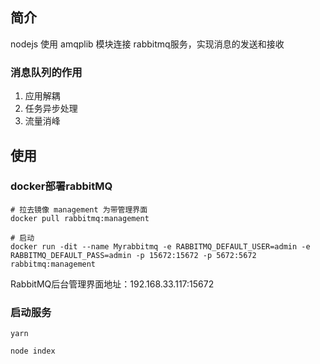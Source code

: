 ## 简介
nodejs 使用 amqplib 模块连接 rabbitmq服务，实现消息的发送和接收

### 消息队列的作用
1. 应用解耦
2. 任务异步处理
3. 流量消峰

## 使用
### docker部署rabbitMQ
```shell
# 拉去镜像 management 为带管理界面
docker pull rabbitmq:management

# 启动
docker run -dit --name Myrabbitmq -e RABBITMQ_DEFAULT_USER=admin -e RABBITMQ_DEFAULT_PASS=admin -p 15672:15672 -p 5672:5672 rabbitmq:management
```

RabbitMQ后台管理界面地址：192.168.33.117:15672

### 启动服务
```shell
yarn 

node index
```